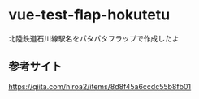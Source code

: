 # vue-test-flap-hokutetu
北陸鉄道石川線駅名をパタパタフラップで作成したよ
## 参考サイト
https://qiita.com/hiroa2/items/8d8f45a6ccdc55b8fb01
